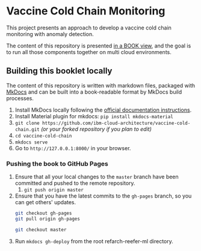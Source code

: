 # Vaccine Cold Chain Monitoring

This project presents an approach to develop a vaccine cold chain monitoring with anomaly detection.

The content of this repository is presented [in a BOOK view](https://pages.github.ibm.com/vaccine-cold-chain/vaccine-cold-chain-main/), and the goal is to run all those components together on multi cloud environments.

## Building this booklet locally

The content of this repository is written with markdown files, packaged with [MkDocs](https://www.mkdocs.org/) and can be built into a book-readable format by MkDocs build processes.

1. Install MkDocs locally following the [official documentation instructions](https://www.mkdocs.org/#installation).
1. Install Material plugin for mkdocs:  `pip install mkdocs-material` 
2. `git clone https://github.com/ibm-cloud-architecture/vaccine-cold-chain.git` _(or your forked repository if you plan to edit)_
3. `cd vaccine-cold-chain`
4. `mkdocs serve`
5. Go to `http://127.0.0.1:8000/` in your browser.

### Pushing the book to GitHub Pages

1. Ensure that all your local changes to the `master` branch have been committed and pushed to the remote repository.
   1. `git push origin master`
2. Ensure that you have the latest commits to the `gh-pages` branch, so you can get others' updates.
	```bash
	git checkout gh-pages
	git pull origin gh-pages
	
	git checkout master
	```
3. Run `mkdocs gh-deploy` from the root refarch-reefer-ml directory.
